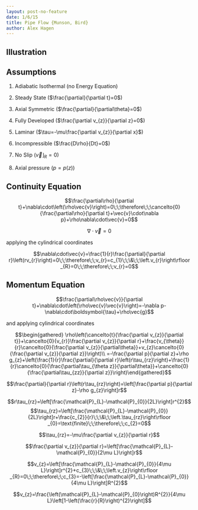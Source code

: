 ```yaml
---
layout: post-no-feature
date: 1/6/15
title: Pipe Flow {Munson, Bird}
author: Alex Hagen
---
```



Illustration
------------

Assumptions
-----------

1.  Adiabatic Isothermal (no Energy Equation)

2.  Steady State ($\frac{\partial}{\partial t}=0$)

3.  Axial Symmetric ($\frac{\partial}{\partial\theta}=0$)

4.  Fully Developed ($\frac{\partial v_{z}}{\partial z}=0$)

5.  Laminar ($\tau=-\mu\frac{\partial v_{z}}{\partial x}$)

6.  Incompressible ($\frac{D\rho}{Dt}=0$)

7.  No Slip ($\left.\vec{v}\right\rfloor _{R}=0$)

8.  Axial pressure ($p=p\left(z\right)$)

Continuity Equation
-------------------

$$\frac{\partial\rho}{\partial t}+\nabla\cdot\left(\rho\vec{v}\right)=0\;\;\therefore\;\;\cancelto{0}{\frac{\partial\rho}{\partial t}+\vec{v}\cdot\nabla p}+\rho\nabla\cdot\vec{v}=0$$

$$\nabla\cdot\vec{v}=0$$

applying the cylindrical coordinates

$$\nabla\cdot\vec{v}=\frac{1}{r}\frac{\partial}{\partial r}\left(rv_{r}\right)=0\;\;\therefore\;\;v_{r}=c_{1}\;\;\&\;\;\left.v_{r}\right\rfloor _{R}=0\;\;\therefore\;\;v_{r}=0$$

Momentum Equation
-----------------

$$\frac{\partial\rho\vec{v}}{\partial t}+\nabla\cdot\left(\rho\vec{v}\vec{v}\right)=-\nabla p-\nabla\cdot\boldsymbol{\tau}+\rho\vec{g}$$

and applying cylindrical coordinates

$$\begin{gathered}
\rho\left(\cancelto{t}{\frac{\partial v_{z}}{\partial t}}+\cancelto{0}{v_{r}}\frac{\partial v_{z}}{\partial r}+\frac{v_{\theta}}{r}\cancelto{0}{\frac{\partial v_{z}}{\partial\theta}}+v_{z}\cancelto{0}{\frac{\partial v_{z}}{\partial z}}\right)\\
=-\frac{\partial p}{\partial z}+\rho g_{z}+\left(\frac{1}{r}\frac{\partial}{\partial r}\left(r\tau_{rz}\right)+\frac{1}{r}\cancelto{0}{\frac{\partial\tau_{\theta z}}{\partial\theta}}+\cancelto{0}{\frac{\partial\tau_{zz}}{\partial z}}\right)\end{gathered}$$

$$\frac{\partial}{\partial r}\left(r\tau_{rz}\right)=\left[\frac{\partial p}{\partial z}-\rho g_{z}\right]r$$

$$r\tau_{rz}=\left[\frac{\mathcal{P}_{L}-\mathcal{P}_{0}}{2L}\right]r^{2}$$
$$\tau_{rz}=\left[\frac{\mathcal{P}_{L}-\mathcal{P}_{0}}{2L}\right]r+\frac{c_{2}}{r}\;\;\&\;\;\left.\tau_{rz}\right\rfloor _{0}=\text{finite}\;\;\therefore\;\;c_{2}=0$$

$$\tau_{rz}=-\mu\frac{\partial v_{z}}{\partial r}$$

$$\frac{\partial v_{z}}{\partial r}=\left[\frac{\mathcal{P}_{L}-\mathcal{P}_{0}}{2\mu L}\right]r$$

$$v_{z}=\left[\frac{\mathcal{P}_{L}-\mathcal{P}_{0}}{4\mu L}\right]r^{2}+c_{3}\;\;\&\;\;\left.v_{z}\right\rfloor _{R}=0\;\;\therefore\;\;c_{3}=-\left[\frac{\mathcal{P}_{L}-\mathcal{P}_{0}}{4\mu L}\right]R^{2}$$

$$v_{z}=\frac{\left(\mathcal{P}_{L}-\mathcal{P}_{0}\right)R^{2}}{4\mu L}\left[1-\left(\frac{r}{R}\right)^{2}\right]$$
